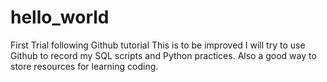 # hello_world
First Trial following Github tutorial
This is to be improved
I will try to use Github to record my SQL scripts and Python practices. Also a good way to store resources for learning coding.
